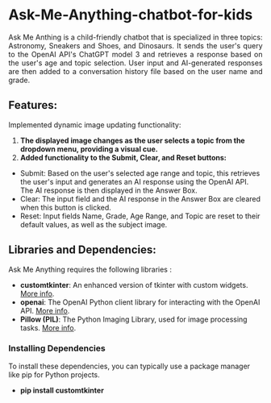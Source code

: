# Ask-Me-Anything-chatbot-for-kids
<p align="justify"> Ask Me Anthing is a child-friendly chatbot that is specialized in three topics: Astronomy, Sneakers and Shoes, and Dinosaurs. It sends the user's query to the OpenAI API's ChatGPT model 3 and retrieves a response based on the user's age and topic selection. User input and AI-generated responses are then added to a conversation history file based on the user name and grade. </p>

## Features: 
Implemented dynamic image updating functionality: 
1. **The displayed image changes as the user selects a topic from the dropdown menu, providing a visual cue.**
2. **Added functionality to the Submit, Clear, and Reset buttons:**
- Submit: Based on the user's selected age range and topic, this retrieves the user's input and generates an AI response using the OpenAI API. The AI response is then displayed in the Answer Box.
- Clear: The input field and the AI response in the Answer Box are cleared when this button is clicked.
- Reset: Input fields Name, Grade, Age Range, and Topic are reset to their default values, as well as the subject image.

## Libraries and Dependencies:
Ask Me Anything requires the following libraries : 
- **customtkinter**: An enhanced version of tkinter with custom widgets. [More info](https://pypi.org/project/customtkinter/).
- **openai**: The OpenAI Python client library for interacting with the OpenAI API. [More info](https://github.com/openai/openai-python).
- **Pillow (PIL)**: The Python Imaging Library, used for image processing tasks. [More info](https://pillow.readthedocs.io/en/stable/).

### Installing Dependencies

To install these dependencies, you can typically use a package manager like pip for Python projects. 
- **pip install customtkinter**

